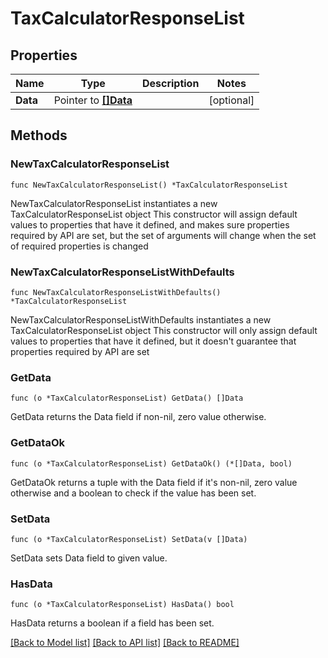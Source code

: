 # TaxCalculatorResponseList

## Properties

Name | Type | Description | Notes
------------ | ------------- | ------------- | -------------
**Data** | Pointer to [**[]Data**](Data.md) |  | [optional] 

## Methods

### NewTaxCalculatorResponseList

`func NewTaxCalculatorResponseList() *TaxCalculatorResponseList`

NewTaxCalculatorResponseList instantiates a new TaxCalculatorResponseList object
This constructor will assign default values to properties that have it defined,
and makes sure properties required by API are set, but the set of arguments
will change when the set of required properties is changed

### NewTaxCalculatorResponseListWithDefaults

`func NewTaxCalculatorResponseListWithDefaults() *TaxCalculatorResponseList`

NewTaxCalculatorResponseListWithDefaults instantiates a new TaxCalculatorResponseList object
This constructor will only assign default values to properties that have it defined,
but it doesn't guarantee that properties required by API are set

### GetData

`func (o *TaxCalculatorResponseList) GetData() []Data`

GetData returns the Data field if non-nil, zero value otherwise.

### GetDataOk

`func (o *TaxCalculatorResponseList) GetDataOk() (*[]Data, bool)`

GetDataOk returns a tuple with the Data field if it's non-nil, zero value otherwise
and a boolean to check if the value has been set.

### SetData

`func (o *TaxCalculatorResponseList) SetData(v []Data)`

SetData sets Data field to given value.

### HasData

`func (o *TaxCalculatorResponseList) HasData() bool`

HasData returns a boolean if a field has been set.


[[Back to Model list]](../README.md#documentation-for-models) [[Back to API list]](../README.md#documentation-for-api-endpoints) [[Back to README]](../README.md)


